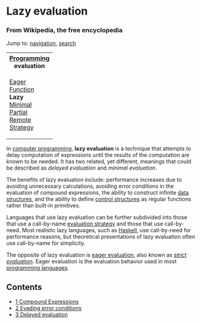 # Lazy evaluation

<div><div>
	<h3>From Wikipedia, the free encyclopedia</h3>
	<p>Jump to: <a href="#column-one">navigation</a>, <a href="#searchInput">search</a></p>	
	<table>
<tbody><tr>
<th><a href="/web/20060923094843/http://en.wikipedia.org/wiki/Computer_programming">Programming</a><br />
evaluation</th>
</tr>
<tr>
<td>
<p><a href="/web/20060923094843/http://en.wikipedia.org/wiki/Eager_evaluation">Eager</a><br />
<a href="/web/20060923094843/http://en.wikipedia.org/wiki/Evaluation_function">Function</a><br />
<strong>Lazy</strong><br />
<a href="/web/20060923094843/http://en.wikipedia.org/wiki/Minimal_evaluation">Minimal</a><br />
<a href="/web/20060923094843/http://en.wikipedia.org/wiki/Partial_evaluation">Partial</a><br />
<a href="/web/20060923094843/http://en.wikipedia.org/wiki/Remote_evaluation">Remote</a><br />
<a href="/web/20060923094843/http://en.wikipedia.org/wiki/Evaluation_strategy">Strategy</a></p>
</td>
</tr>
</tbody></table>
<p>In <a href="/web/20060923094843/http://en.wikipedia.org/wiki/Computer_programming">computer programming</a>, <b>lazy evaluation</b> is a technique that attempts to delay computation of expressions until the results of the computation are known to be needed. It has two related, yet different, meanings that could be described as <i>delayed evaluation</i> and <i>minimal evaluation</i>.</p>
<p>The benefits of lazy evaluation include: performance increases due to avoiding unnecessary calculations, avoiding error conditions in the evaluation of compound expressions, the ability to construct infinite <a href="/web/20060923094843/http://en.wikipedia.org/wiki/Data_structure">data structures</a>, and the ability to define <a href="/web/20060923094843/http://en.wikipedia.org/wiki/Control_structure">control structures</a> as regular functions rather than built-in primitives.</p>
<p>Languages that use lazy evaluation can be further subdivided into those that use a call-by-name <a href="/web/20060923094843/http://en.wikipedia.org/wiki/Evaluation_strategy">evaluation strategy</a> and those that use call-by-need. Most realistic lazy languages, such as <a href="/web/20060923094843/http://en.wikipedia.org/wiki/Haskell_programming_language">Haskell</a>, use call-by-need for performance reasons, but theoretical presentations of lazy evaluation often use call-by-name for simplicity.</p>
<p>The opposite of lazy evaluation is <a href="/web/20060923094843/http://en.wikipedia.org/wiki/Eager_evaluation">eager evaluation</a>, also known as <i><a href="/web/20060923094843/http://en.wikipedia.org/wiki/Evaluation_strategy#Strict_evaluation">strict evaluation</a></i>. Eager evaluation is the evaluation behavior used in most <a href="/web/20060923094843/http://en.wikipedia.org/wiki/Programming_languages">programming languages</a>.</p>
<div>
<p>
</p><h2>Contents</h2>
<p></p>
<ul>
<li><a href="#Compound_Expressions">1 Compound Expressions</a></li>
<li><a href="#Evading_error_conditions">2 Evading error conditions</a></li>
<li><a href="#Delayed_evaluation">3 Delayed evaluation</a></li>

